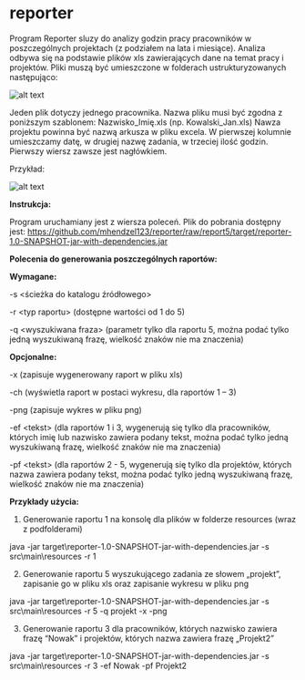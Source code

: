 # reporter


Program Reporter sluzy do analizy godzin pracy pracowników w poszczególnych projektach (z podziałem na lata i miesiące). Analiza odbywa się na podstawie plików xls zawierających dane na temat pracy i projektów. Pliki muszą być umieszczone w folderach ustrukturyzowanych następująco:


![alt text](https://i.imgur.com/mVc43v9.jpg)


Jeden plik dotyczy jednego pracownika. Nazwa pliku musi być zgodna z poniższym szablonem:
Nazwisko_Imię.xls (np. Kowalski_Jan.xls)
Nawza projektu powinna być nazwą arkusza w pliku excela. W pierwszej kolumnie umieszczamy datę, w drugiej nazwę zadania, w trzeciej ilość godzin. Pierwszy wiersz zawsze jest nagłówkiem.

Przykład:
 
![alt text](https://i.imgur.com/91eJmUm.jpg)






**Instrukcja:**

Program uruchamiany jest z wiersza poleceń. 
Plik do pobrania dostępny jest: 
https://github.com/mhendzel123/reporter/raw/report5/target/reporter-1.0-SNAPSHOT-jar-with-dependencies.jar


**Polecenia do generowania poszczególnych raportów:**

**Wymagane:**

-s <ścieżka do katalogu źródłowego>

-r \<typ raportu\> (dostępne wartości od 1 do 5)

-q \<wyszukiwana fraza\> (parametr tylko dla raportu 5, można podać tylko jedną wyszukiwaną frazę, wielkość znaków nie ma znaczenia)

**Opcjonalne:**

-x (zapisuje wygenerowany raport w pliku xls)

-ch (wyświetla raport w postaci wykresu, dla raportów 1 – 3)

-png (zapisuje wykres w pliku png)

-ef \<tekst\> (dla raportów 1 i 3, wygenerują się tylko dla pracowników, których imię lub nazwisko zawiera podany tekst, można podać tylko jedną wyszukiwaną frazę, wielkość znaków nie ma znaczenia)

-pf \<tekst\> (dla raportów 2 - 5, wygenerują się tylko dla projektów, których nazwa zawiera podany tekst, można podać tylko jedną wyszukiwaną frazę, wielkość znaków nie ma znaczenia)



**Przykłady użycia:**
1.	Generowanie raportu 1 na konsolę dla plików w folderze resources (wraz z podfolderami)

java -jar target\reporter-1.0-SNAPSHOT-jar-with-dependencies.jar -s src\main\resources -r 1

2.	Generowanie raportu 5 wyszukującego zadania ze słowem „projekt”, zapisanie go w pliku xls oraz zapisanie wykresu w pliku png

java -jar target\reporter-1.0-SNAPSHOT-jar-with-dependencies.jar -s src\main\resources -r 5 -q projekt -x -png

3.	Generowanie raportu 3 dla pracowników, których nazwisko zawiera frazę “Nowak” i projektów, których nazwa zawiera frazę „Projekt2”

java -jar target\reporter-1.0-SNAPSHOT-jar-with-dependencies.jar -s src\main\resources -r 3 -ef Nowak -pf Projekt2


